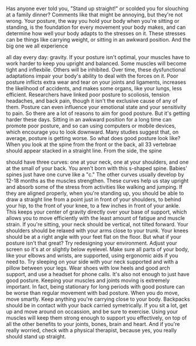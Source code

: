 
Has anyone ever told you,
&quot;Stand up straight!&quot;
or scolded you for slouching
at a family dinner?
Comments like that might be annoying,
but they&#39;re not wrong.
Your posture, the way you hold your body
when you&#39;re sitting or standing,
is the foundation for every movement
your body makes,
and can determine how well your body
adapts to the stresses on it.
These stresses can be things 
like carrying weight,
or sitting in an awkward position.
And the big one we all experience 

all day every day: gravity.
If your posture isn&#39;t optimal,
your muscles have to work harder
to keep you upright and balanced.
Some muscles will become tight
and inflexbile.
Others will be inhibited.
Over time, these dysfunctional adaptations
impair your body&#39;s ability 
to deal with the forces on it.
Poor posture inflicts extra wear and tear
on your joints and ligaments,
increases the likelihood of accidents,
and makes some organs, 
like your lungs, less efficient.
Researchers have linked 
poor posture to scoliosis,
tension headaches,
and back pain,
though it isn&#39;t the exclusive 
cause of any of them.
Posture can even influence 
your emotional state
and your sensitivity to pain.
So there are a lot of reasons
to aim for good posture.
But it&#39;s getting harder these days.
Sitting in an awkward position 
for a long time can promote poor posture,
and so can using computers 
or mobile devices,
which encourage you to look downward.
Many studies suggest that, on average,
posture is getting worse.
So what does good posture look like?
When you look at the spine 
from the front or the back,
all 33 vertebrae should appear stacked
in a straight line.
From the side, the spine

should have three curves:
one at your neck, one at your shoulders,
and one at the small of your back.
You aren&#39;t born with this s-shaped spine.
Babies&#39; spines just have one curve like a &quot;c.&quot;
The other curves usually develop
by 12-18 months
as the muscles strengthen.
These curves help us stay upright
and absorb some of the stress
from activities like walking and jumping.
If they are aligned properly,
when you&#39;re standing up,
you should be able to draw a straight line
from a point just in front 
of your shoulders,
to behind your hip,
to the front of your knee,
to a few inches in front of your ankle.
This keeps your center of gravity
directly over your base of support,
which allows you to move efficiently
with the least amount of fatigue
and muscle strain.
If you&#39;re sitting, 
your neck should be vertical,
not tilted forward.
Your shoulders should be relaxed
with your arms close to your trunk.
Your knees should be at a right angle
with your feet flat on the floor.
But what if your posture isn&#39;t that great?
Try redesigning your environment.
Adjust your screen so it&#39;s at
or slightly below eyelevel.
Make sure all parts of your body,
like your elbows and wrists, 
are supported,
using ergonomic aids if you need to.
Try sleeping on your side
with your neck supported
and with a pillow between your legs.
Wear shoes with low heels
and good arch support,
and use a headset for phone calls.
It&#39;s also not enough 
to just have good posture.
Keeping your muscles and joints moving
is extremely important.
In fact, being stationary for long periods
with good posture
can be worse than regular movement
with bad posture.
When you do move, move smartly.
Keep anything you&#39;re carrying
close to your body.
Backpacks should be in contact 
with your back carried symetrically.
If you sit a lot, get up and move around
on occassion,
and be sure to exercise.
Using your muscles will keep them
strong enough to support you effectively,
on top of all the other benefits 
to your joints, bones, brain and heart.
And if you&#39;re really worried,
check with a physical therapist,
because yes, 
you really should stand up straight.
